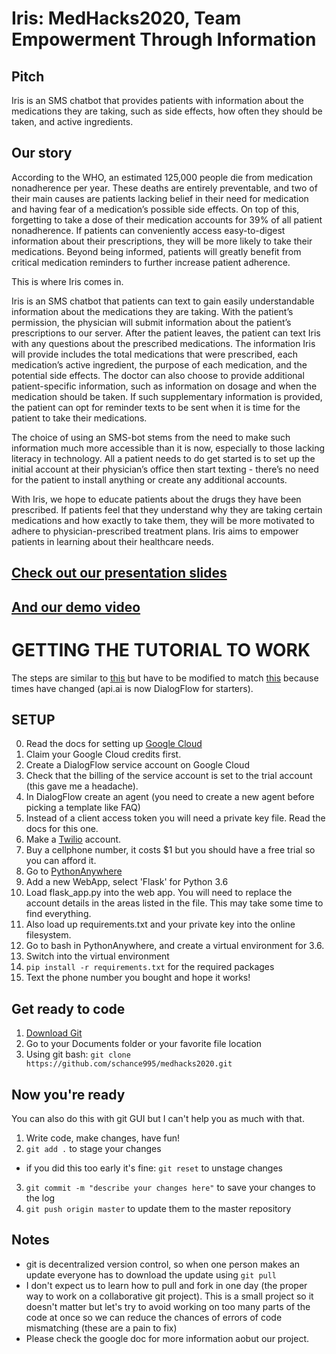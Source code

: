 # Iris: MedHacks2020, Team Empowerment Through Information

## Pitch 
Iris is an SMS chatbot that provides patients with information about the medications they are taking, such as side effects, how often they should be taken, and active ingredients.

 
## Our story
According to the WHO, an estimated 125,000 people die from medication nonadherence per year. These deaths are entirely preventable, and two of their main causes are patients lacking belief in their need for medication and having fear of a medication’s possible side effects. On top of this, forgetting to take a dose of their medication accounts for 39% of all patient nonadherence. If patients can conveniently access easy-to-digest information about their prescriptions, they will be more likely to take their medications. Beyond being informed, patients will greatly benefit from critical medication reminders to further increase patient adherence. 

This is where Iris comes in.

Iris is an SMS chatbot that patients can text to gain easily understandable information about the medications they are taking. With the patient’s permission, the physician will submit information about the patient’s prescriptions to our server. After the patient leaves, the patient can text Iris with any questions about the prescribed medications. The information Iris will provide includes the total medications that were prescribed, each medication’s active ingredient, the purpose of each medication, and the potential side effects. The doctor can also choose to provide additional patient-specific information, such as information on dosage and when the medication should be taken. If such supplementary information is provided, the patient can opt for reminder texts to be sent when it is time for the patient to take their medications. 

The choice of using an SMS-bot stems from the need to make such information much more accessible than it is now, especially to those lacking literacy in technology. All a patient needs to do get started is to set up the initial account at their physician’s office then start texting - there’s no need for the patient to install anything or create any additional accounts.

With Iris, we hope to educate patients about the drugs they have been prescribed. If patients feel that they understand why they are taking certain medications and how exactly to take them, they will be more motivated to adhere to physician-prescribed treatment plans. Iris aims to empower patients in learning about their healthcare needs.  


## [Check out our presentation slides](https://docs.google.com/presentation/d/1NEmPzCgbp9Jrm1FA_ZTljlaCUCwe93AI_pcHt4aa2z0/edit?ts=5f540474#slide=id.g970400d85f_1_18367)
## [And our demo video](https://drive.google.com/file/d/1kTpveKhr2RIRTMteFti6UtP7KMVuElOH/view?usp=sharing) 


# GETTING THE TUTORIAL TO WORK
The steps are similar to [this](https://chatbotslife.com/build-a-working-sms-chat-bot-in-10-minutes-b8278d80cc7a) but have to be modified to match [this](https://medium.com/swlh/working-with-dialogflow-using-python-client-cb2196d579a4) because times have changed (api.ai is now DialogFlow for starters).

## SETUP
0. Read the docs for setting up [Google Cloud](https://cloud.google.com/dialogflow/es/docs/quick/setup)
1. Claim your Google Cloud credits first.
1. Create a DialogFlow service account on Google Cloud
1. Check that the billing of the service account is set to the trial account (this gave me a headache).
2. In DialogFlow create an agent (you need to create a new agent before picking a template like FAQ)
3. Instead of a client access token you will need a private key file. Read the docs for this one.
4. Make a [Twilio](https://www.twilio.com/) account.
4. Buy a cellphone number, it costs $1 but you should have a free trial so you can afford it.
4. Go to [PythonAnywhere](https://www.pythonanywhere.com/)
5. Add a new WebApp, select 'Flask' for Python 3.6
6. Load flask_app.py into the web app. You will need to replace the account details in the areas listed in the file. This may take some time to find everything.
7. Also load up requirements.txt and your private key into the online filesystem.
8. Go to bash in PythonAnywhere, and create a virtual environment for 3.6.
8. Switch into the virtual environment
9. `pip install -r requirements.txt` for the required packages
10. Text the phone number you bought and hope it works!

## Get ready to code
1. [Download Git](https://git-scm.com/downloads)
2. Go to your Documents folder or your favorite file location
3. Using git bash: `git clone https://github.com/schance995/medhacks2020.git`

## Now you're ready
You can also do this with git GUI but I can't help you as much with that.
1. Write code, make changes, have fun!
2. `git add .` to stage your changes
  - if you did this too early it's fine: `git reset` to unstage changes
3. `git commit -m "describe your changes here"` to save your changes to the log
4. `git push origin master` to update them to the master repository

## Notes
- git is decentralized version control, so when one person makes an update everyone has to download the update using `git pull`
- I don't expect us to learn how to pull and fork in one day (the proper way to work on a collaborative git project). This is a small project so it doesn't matter but let's try to avoid working on too many parts of the code at once so we can reduce the chances of errors of code mismatching (these are a pain to fix)
- Please check the google doc for more information aobut our project.

